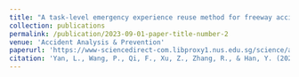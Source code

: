 ```yaml
---
title: "A task-level emergency experience reuse method for freeway accidents onsite disposal with policy distilled reinforcement learning"
collection: publications
permalink: /publication/2023-09-01-paper-title-number-2
venue: 'Accident Analysis & Prevention'
paperurl: 'https://www-sciencedirect-com.libproxy1.nus.edu.sg/science/article/pii/S0001457523002269'
citation: 'Yan, L., Wang, P., Qi, F., Xu, Z., Zhang, R., & Han, Y. (2023). A task-level emergency experience reuse method for freeway accidents onsite disposal with policy distilled reinforcement learning. Accident Analysis & Prevention, 190, 107179.'
---
```


